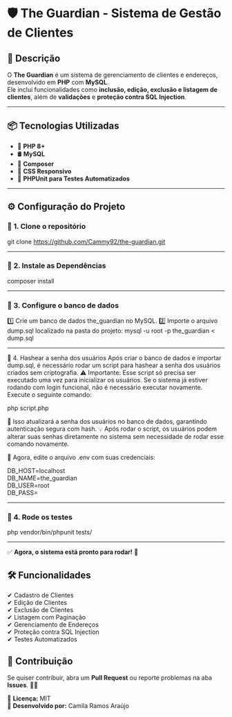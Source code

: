 # 🛡 The Guardian - Sistema de Gestão de Clientes

## 🚀 Descrição
O **The Guardian** é um sistema de gerenciamento de clientes e endereços, desenvolvido em **PHP** com **MySQL**.  
Ele inclui funcionalidades como **inclusão, edição, exclusão e listagem de clientes**, além de **validações** e **proteção contra SQL Injection**.

---

## 📦 Tecnologias Utilizadas
- 🐘 **PHP 8+**
- 🛢 **MySQL**
- 🔧 **Composer**
- 🎨 **CSS Responsivo**
- 🧪 **PHPUnit para Testes Automatizados**

---

## ⚙️ Configuração do Projeto

### 📌 **1. Clone o repositório**
git clone https://github.com/Cammy92/the-guardian.git

---

### 📌 **2. Instale as Dependências**
composer install

---

### 📌 3. Configure o banco de dados
1️⃣ Crie um banco de dados the_guardian no MySQL.
2️⃣ Importe o arquivo dump.sql localizado na pasta do projeto:
mysql -u root -p the_guardian < dump.sql

---


🔑 4. Hashear a senha dos usuários
Após criar o banco de dados e importar dump.sql, é necessário rodar um script para hashear a senha dos usuários criados sem criptografia.
⚠️ Importante: Esse script só precisa ser executado uma vez para inicializar os usuários. Se o sistema já estiver rodando com login funcional, não é necessário executar novamente.
Execute o seguinte comando:

php script.php

📌 Isso atualizará a senha dos usuários no banco de dados, garantindo autenticação segura com hash.
💡 Após rodar o script, os usuários podem alterar suas senhas diretamente no sistema sem necessidade de rodar esse comando novamente.

📌 Agora, edite o arquivo .env com suas credenciais:

DB_HOST=localhost  
DB_NAME=the_guardian  
DB_USER=root  
DB_PASS=


---

### 📌 4. Rode os testes
php vendor/bin/phpunit tests/

---

✅ **Agora, o sistema está pronto para rodar!** 🚀  

## 🛠 Funcionalidades
✔ Cadastro de Clientes  
✔ Edição de Clientes  
✔ Exclusão de Clientes  
✔ Listagem com Paginação  
✔ Gerenciamento de Endereços  
✔ Proteção contra SQL Injection  
✔ Testes Automatizados  

## 🤝 Contribuição
Se quiser contribuir, abra um **Pull Request** ou reporte problemas na aba **Issues**. 💪🔥

📌 **Licença:** MIT  
📌 **Desenvolvido por:** Camila Ramos Araújo
